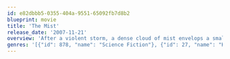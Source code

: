 ```yaml
---
id: e82dbbb5-0355-404a-9551-65092fb7d8b2
blueprint: movie
title: 'The Mist'
release_date: '2007-11-21'
overview: 'After a violent storm, a dense cloud of mist envelops a small Maine town, trapping artist David Drayton and his five-year-old son in a local grocery store with other people. They soon discover that the mist conceals deadly horrors that threaten their lives, and worse, their sanity.'
genres: '[{"id": 878, "name": "Science Fiction"}, {"id": 27, "name": "Horror"}, {"id": 53, "name": "Thriller"}]'
---
```

